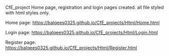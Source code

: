 CfE_project
Home page,
registration and login pages created.
all file styled with html styles only.


Home page: https://balqees0325.github.io/CfE_projects/Html/Home.html

Login page: https://balqees0325.github.io/CfE_projects/Html/Login.html

Register page:
https://balqees0325.github.io/CfE_projects/Html/Register.html